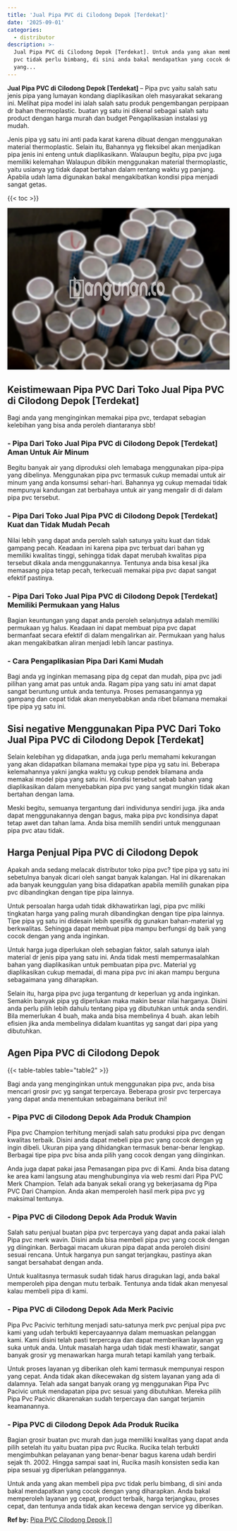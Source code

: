 ```yaml
---
title: 'Jual Pipa PVC di Cilodong Depok [Terdekat]'
date: '2025-09-01'
categories:
  - distributor
description: >-
  Jual Pipa PVC di Cilodong Depok [Terdekat]. Untuk anda yang akan membeli pipa
  pvc tidak perlu bimbang, di sini anda bakal mendapatkan yang cocok dengan
  yang...
---
```


**Jual Pipa PVC di Cilodong Depok \[Terdekat\]** – Pipa pvc yaitu salah satu jenis pipa yang lumayan kondang diaplikasikan oleh masyarakat sekarang ini. Melihat pipa model ini ialah salah satu produk pengembangan perpipaan dr bahan thermoplastic. buatan yg satu ini dikenal sebagai salah satu product dengan harga murah dan budget Pengaplikasian instalasi yg mudah.

Jenis pipa yg satu ini anti pada karat karena dibuat dengan menggunakan material thermoplastic. Selain itu, Bahannya yg fleksibel akan menjadikan pipa jenis ini enteng untuk diaplikasikann. Walaupun begitu, pipa pvc juga memiliki kelemahan Walaupun dibikin menggunakan material thermoplastic, yaitu usianya yg tidak dapat bertahan dalam rentang waktu yg panjang. Apabila udah lama digunakan bakal mengakibatkan kondisi pipa menjadi sangat getas.

{{< toc >}}

![Jual Pipa PVC di Cilodong Depok [Terdekat]](/images/jaul-pipa-pvc-12.png)

## Keistimewaan Pipa PVC Dari Toko Jual Pipa PVC di Cilodong Depok \[Terdekat\]

Bagi anda yang menginginkan memakai pipa pvc, terdapat sebagian kelebihan yang bisa anda peroleh diantaranya sbb!

### \- Pipa Dari Toko Jual Pipa PVC di Cilodong Depok \[Terdekat\] Aman Untuk Air Minum

Begitu banyak air yang diproduksi oleh lemabaga menggunakan pipa-pipa yang dibelinya. Menggunakan pipa pvc termasuk cukup memadai untuk air minum yang anda konsumsi sehari-hari. Bahannya yg cukup memadai tidak mempunyai kandungan zat berbahaya untuk air yang mengalir di di dalam pipa pvc tersebut.

### \- Pipa Dari Toko Jual Pipa PVC di Cilodong Depok \[Terdekat\] Kuat dan Tidak Mudah Pecah

Nilai lebih yang dapat anda peroleh salah satunya yaitu kuat dan tidak gampang pecah. Keadaan ini karena pipa pvc terbuat dari bahan yg memiliki kwalitas tinggi, sehingga tidak dapat merubah kwalitas pipa tersebut dikala anda menggunakannya. Tentunya anda bisa kesal jika memasang pipa tetap pecah, terkecuali memakai pipa pvc dapat sangat efektif pastinya.

### \- Pipa Dari Toko Jual Pipa PVC di Cilodong Depok \[Terdekat\] Memiliki Permukaan yang Halus

Bagian keuntungan yang dapat anda peroleh selanjutnya adalah memiliki permukaan yg halus. Keadaan ini dapat membuat pipa pvc dapat bermanfaat secara efektif di dalam mengalirkan air. Permukaan yang halus akan mengakibatkan aliran menjadi lebih lancar pastinya.

### \- Cara Pengaplikasian Pipa Dari Kami Mudah

Bagi anda yg inginkan memasang pipa dg cepat dan mudah, pipa pvc jadi pilihan yang amat pas untuk anda. Ragam pipa yang satu ini amat dapat sangat beruntung untuk anda tentunya. Proses pemasangannya yg gampang dan cepat tidak akan menyebabkan anda ribet bilamana memakai tipe pipa yg satu ini.

## Sisi negative Menggunakan Pipa PVC Dari Toko Jual Pipa PVC di Cilodong Depok \[Terdekat\]

Selain kelebihan yg didapatkan, anda juga perlu memahami kekurangan yang akan didapatkan bilamana memakai type pipa yg satu ini. Beberapa kelemahannya yakni jangka waktu yg cukup pendek bilamana anda memakai model pipa yang satu ini. Kondisi tersebut sebab bahan yang diaplikasikan dalam menyebabkan pipa pvc yang sangat mungkin tidak akan bertahan dengan lama.

Meski begitu, semuanya tergantung dari individunya sendiri juga. jika anda dapat menggunakannya dengan bagus, maka pipa pvc kondisinya dapat tetap awet dan tahan lama. Anda bisa memilih sendiri untuk menggunaan pipa pvc atau tidak.

## Harga Penjual Pipa PVC di Cilodong Depok

Apakah anda sedang melacak distributor toko pipa pvc? tipe pipa yg satu ini sebetulnya banyak dicari oleh sangat banyak kalangan. Hal ini dikarenakan ada banyak keunggulan yang bisa didapatkan apabila memilih gunakan pipa pvc dibandingkan dengan tipe pipa lainnya.

Untuk persoalan harga udah tidak dikhawatirkan lagi, pipa pvc miliki tingkatan harga yang paling murah dibandingkan dengan tipe pipa lainnya. Tipe pipa yg satu ini didesain lebih spesifik dg gunakan bahan-material yg berkwalitas. Sehingga dapat membuat pipa mampu berfungsi dg baik yang cocok dengan yang anda inginkan.

Untuk harga juga diperlukan oleh sebagian faktor, salah satunya ialah material dr jenis pipa yang satu ini. Anda tidak mesti mempermasalahkan bahan yang diaplikasikan untuk pembuatan pipa pvc. Material yg diaplikasikan cukup memadai, di mana pipa pvc ini akan mampu berguna sebagaimana yang diharapkan.

Selain itu, harga pipa pvc juga tergantung dr keperluan yg anda inginkan. Semakin banyak pipa yg diperlukan maka makin besar nilai harganya. Disini anda perlu pilih lebih dahulu tentang pipa yg dibutuhkan untuk anda sendiri. Bila memerlukan 4 buah, maka anda bisa membelinya 4 buah. akan lebih efisien jika anda membelinya didalam kuantitas yg sangat dari pipa yang dibutuhkan.

## Agen Pipa PVC di Cilodong Depok

{{< table-tables table="table2" >}}

Bagi anda yang menginginkan untuk menggunakan pipa pvc, anda bisa mencari grosir pvc yg sangat terpercaya. Beberapa grosir pvc terpercaya yang dapat anda menentukan sebagaimana berikut ini!

### \- Pipa PVC di Cilodong Depok Ada Produk Champion

Pipa pvc Champion terhitung menjadi salah satu produksi pipa pvc dengan kwalitas terbaik. Disini anda dapat mebeli pipa pvc yang cocok dengan yg ingin dibeli. Ukuran pipa yang dihidangkan termasuk benar-benar lengkap. Berbagai tipe pipa pvc bisa anda pilih yang cocok dengan yang diinginkan.

Anda juga dapat pakai jasa Pemasangan pipa pvc di Kami. Anda bisa datang ke area kami langsung atau menghubunginya via web resmi dari Pipa PVC Merk Champion. Telah ada banyak sekali orang yg bekerjasama dg Pipa PVC Dari Champion. Anda akan memperoleh hasil merk pipa pvc yg maksimal tentunya.

### \- Pipa PVC di Cilodong Depok Ada Produk Wavin

Salah satu penjual buatan pipa pvc terpercaya yang dapat anda pakai ialah Pipa pvc merk wavin. Disini anda bisa membeli pipa pvc yang cocok dengan yg diinginkan. Berbagai macam ukuran pipa dapat anda peroleh disini sesuai rencana. Untuk harganya pun sangat terjangkau, pastinya akan sangat bersahabat dengan anda.

Untuk kualitasnya termasuk sudah tidak harus diragukan lagi, anda bakal memperoleh pipa dengan mutu terbaik. Tentunya anda tidak akan menyesal kalau membeli pipa di kami.

### \- Pipa PVC di Cilodong Depok Ada Merk Pacivic

Pipa Pvc Pacivic terhitung menjadi satu-satunya merk pvc penjual pipa pvc kami yang udah terbukti kepercayaannya dalam memuaskan pelanggan kami. Kami disini telah pasti terpercaya dan dapat memberikan layanan yg suka untuk anda. Untuk masalah harga udah tidak mesti khawatir, sangat banyak grosir yg menawarkan harga murah tetapi kamilah yang terbaik.

Untuk proses layanan yg diberikan oleh kami termasuk mempunyai respon yang cepat. Anda tidak akan dikecewakan dg sistem layanan yang ada di dalamnya. Telah ada sangat banyak orang yg menggunakan Pipa Pvc Pacivic untuk mendapatan pipa pvc sesuai yang dibutuhkan. Mereka pilih Pipa Pvc Pacivic dikarenakan sudah terpercaya dan sangat terjamin keamanannya.

### \- Pipa PVC di Cilodong Depok Ada Produk Rucika

Bagian grosir buatan pvc murah dan juga memiliki kwalitas yang dapat anda pilih setelah itu yaitu buatan pipa pvc Rucika. Rucika telah terbukti mengimbuhkan pelayanan yang benar-benar bagus karena udah berdiri sejak th. 2002. Hingga sampai saat ini, Rucika masih konsisten sedia kan pipa sesuai yg diperlukan pelanggannya.

Untuk anda yang akan membeli pipa pvc tidak perlu bimbang, di sini anda bakal mendapatkan yang cocok dengan yang diharapkan. Anda bakal memperoleh layanan yg cepat, product terbaik, harga terjangkau, proses cepat, dan tentunya anda tidak akan kecewa dengan service yg diberikan.

**Ref by:** [Pipa PVC Cilodong Depok []](https://id.wikipedia.org/wiki/Pipa)

